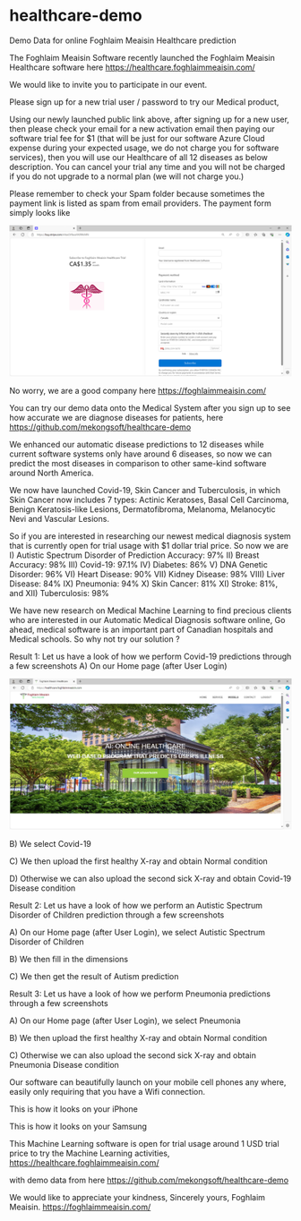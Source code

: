 # healthcare-demo
Demo Data for online Foghlaim Meaisin Healthcare prediction

The Foghlaim Meaisin Software recently launched the Foghlaim Meaisin Healthcare software here
https://healthcare.foghlaimmeaisin.com/

We would like to invite you to participate in our event.

Please sign up for a new trial user / password to try our Medical product,

Using our newly launched public link above, after signing up for a new user, then please check your email for a new activation email then paying our software trial fee for $1 (that will be just for our software Azure Cloud expense during your expected usage, we do not charge you for software services), then you will use our Healthcare of all 12 diseases as below description. You can cancel your trial any time and you will not be charged if you do not upgrade to a normal plan (we will not charge you.)

Please remember to check your Spam folder because sometimes the payment link is listed as spam from email providers. The payment form simply looks like

<img src="https://github.com/mekongsoft/healthcare-demo/blob/main/screenshots/paymentlink.png"/>

No worry, we are a good company here
https://foghlaimmeaisin.com/

You can try our demo data onto the Medical System after you sign up to see how accurate we are diagnose diseases for patients, here
https://github.com/mekongsoft/healthcare-demo

We enhanced our automatic disease predictions to 12 diseases while current software systems only have around 6 diseases, so now we can predict the most diseases in comparison to other same-kind software around North America.

We now have launched Covid-19, Skin Cancer and Tuberculosis, in which Skin Cancer now includes 7 types: Actinic Keratoses, Basal Cell Carcinoma, Benign Keratosis-like Lesions, Dermatofibroma, Melanoma, Melanocytic Nevi and Vascular Lesions.

So if you are interested in researching our newest medical diagnosis system that is currently open for trial usage with $1 dollar trial price. So now we are 
I) Autistic Spectrum Disorder of Prediction Accuracy: 97%
II) Breast Accuracy: 98%
III) Covid-19: 97.1%
IV) Diabetes: 86%
V) DNA Genetic Disorder: 96%
VI) Heart Disease: 90%
VII) Kidney Disease: 98%
VIII) Liver Disease: 84%
IX) Pneumonia: 94%
X) Skin Cancer: 81%
XI) Stroke: 81%, and
XII) Tuberculosis: 98%

We have new research on Medical Machine Learning to find precious clients who are interested in our Automatic Medical Diagnosis software online, 
Go ahead, medical software is an important part of Canadian hospitals and Medical schools. So why not try our solution ?

Result 1:  Let us have a look of how we perform Covid-19 predictions through a few screenshots
A) On our Home page (after User Login)

<img src="https://github.com/mekongsoft/healthcare-demo/blob/main/screenshots/homepage.png"/>

B) We select Covid-19


C) We then upload the first healthy X-ray and obtain Normal condition


D) Otherwise we can also upload the second sick X-ray and obtain Covid-19 Disease condition


Result 2: Let us have a look of how we perform an Autistic Spectrum Disorder of Children prediction through a few screenshots
 

A) On our Home page (after User Login), we select Autistic Spectrum Disorder of Children


B) We then fill in the dimensions



C) We then get the result of Autism prediction


Result 3:  Let us have a look of how we perform Pneumonia predictions through a few screenshots
 

A) On our Home page (after User Login), we select Pneumonia


B) We then upload the first healthy X-ray and obtain Normal condition


C) Otherwise we can also upload the second sick X-ray and obtain Pneumonia Disease condition


Our software can beautifully launch on your mobile cell phones any where, easily only requiring that you have a Wifi connection.


This is how it looks on your iPhone


This is how it looks on your Samsung


This Machine Learning software is open for trial usage around 1 USD trial price to try the Machine Learning activities,
https://healthcare.foghlaimmeaisin.com/

with demo data from here
https://github.com/mekongsoft/healthcare-demo

We would like to appreciate your kindness,
Sincerely yours,
Foghlaim Meaisin.
https://foghlaimmeaisin.com/




